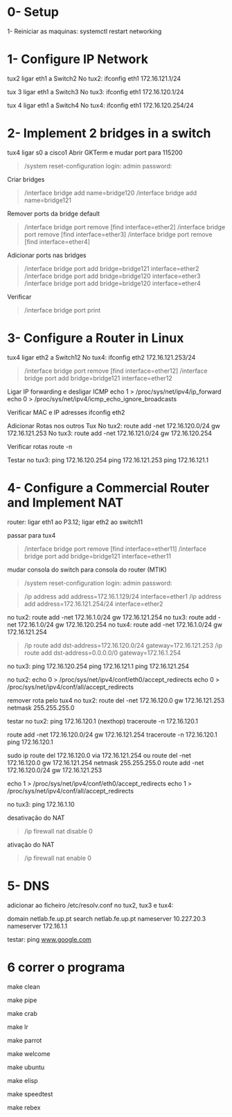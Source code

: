 # 0- Setup

1- Reiniciar as maquinas: systemctl restart networking

# 1- Configure IP Network

tux2 ligar eth1 a Switch2
No tux2: ifconfig eth1 172.16.121.1/24

tux 3 ligar eth1 a Switch3
No tux3: ifconfig eth1 172.16.120.1/24

tux 4 ligar eth1 a Switch4
No tux4: ifconfig eth1 172.16.120.254/24

# 2- Implement 2 bridges in a switch

tux4 ligar s0 a cisco1
Abrir GKTerm e mudar port para 115200
> /system reset-configuration
> login: admin
> password: 

Criar bridges 
>/interface bridge add name=bridge120
>/interface bridge add name=bridge121

Remover ports da bridge default
> /interface bridge port remove [find interface=ether2]
> /interface bridge port remove [find interface=ether3]
> /interface bridge port remove [find interface=ether4]

Adicionar ports nas bridges
> /interface bridge port add bridge=bridge121 interface=ether2
> /interface bridge port add bridge=bridge120 interface=ether3
> /interface bridge port add bridge=bridge120 interface=ether4

Verificar 
>/interface bridge port print

# 3- Configure a Router in Linux

tux4 ligar eth2 a Switch12
No tux4: ifconfig eth2 172.16.121.253/24

>/interface bridge port remove [find interface=ether12]
>/interface bridge port add bridge=bridge121 interface=ether12


Ligar IP forwarding e desligar ICMP
echo 1 > /proc/sys/net/ipv4/ip_forward
echo 0 > /proc/sys/net/ipv4/icmp_echo_ignore_broadcasts

Verificar MAC e IP adresses
ifconfig eth2

Adicionar Rotas nos outros Tux
No tux2: route add -net 172.16.120.0/24 gw 172.16.121.253
No tux3: route add -net 172.16.121.0/24 gw 172.16.120.254

Verificar rotas
route -n

Testar no tux3:
ping 172.16.120.254
ping 172.16.121.253
ping 172.16.121.1

# 4- Configure a Commercial Router and Implement NAT

router: ligar eth1 ao P3.12; ligar eth2 ao switch11

passar para tux4

>/interface bridge port remove [find interface=ether11]
>/interface bridge port add bridge=bridge121 interface=ether11

mudar consola do switch para consola do router (MTIK)

>/system reset-configuration
> login: admin
> password: 

>/ip address add address=172.16.1.129/24 interface=ether1
>/ip address add address=172.16.121.254/24 interface=ether2

no tux2: route add -net 172.16.1.0/24 gw 172.16.121.254
no tux3: route add -net 172.16.1.0/24 gw 172.16.120.254
no tux4: route add -net 172.16.1.0/24 gw 172.16.121.254

> /ip route add dst-address=172.16.120.0/24 gateway=172.16.121.253
> /ip route add dst-address=0.0.0.0/0 gateway=172.16.1.254

no tux3: 
ping 172.16.120.254
ping 172.16.121.1
ping 172.16.121.254

no tux2: 
echo 0 > /proc/sys/net/ipv4/conf/eth0/accept_redirects
echo 0 > /proc/sys/net/ipv4/conf/all/accept_redirects

remover rota pelo tux4 no tux2:
route del -net 172.16.120.0 gw 172.16.121.253 netmask 255.255.255.0

testar no tux2:
ping 172.16.120.1 (nexthop)
traceroute -n 172.16.120.1

route add -net 172.16.120.0/24 gw 172.16.121.254
traceroute -n 172.16.120.1
ping 172.16.120.1


sudo ip route del 172.16.120.0 via 172.16.121.254 ou route del -net 172.16.120.0 gw 172.16.121.254 netmask 255.255.255.0
route add -net 172.16.120.0/24 gw 172.16.121.253



echo 1 > /proc/sys/net/ipv4/conf/eth0/accept_redirects
echo 1 > /proc/sys/net/ipv4/conf/all/accept_redirects

no tux3:
ping 172.16.1.10

desativação do NAT
> /ip firewall nat disable 0

ativação do NAT
> /ip firewall nat enable 0

# 5- DNS

adicionar ao ficheiro /etc/resolv.conf no tux2, tux3 e tux4:

domain netlab.fe.up.pt
search netlab.fe.up.pt
nameserver 10.227.20.3
nameserver 172.16.1.1

testar:
ping www.google.com

# 6 correr o programa

make clean

make pipe

make crab

make lr

make parrot

make welcome

make ubuntu

make elisp

make speedtest

make rebex


